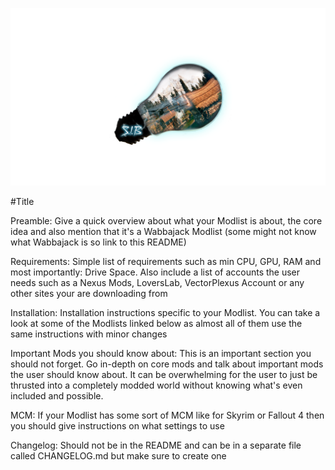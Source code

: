 
![S.I.B Logo](splash.png)

#Title

Preamble: Give a quick overview about what your Modlist is about, the core idea and also mention that it's a Wabbajack Modlist (some might not know what Wabbajack is so link to this README)

Requirements: Simple list of requirements such as min CPU, GPU, RAM and most importantly: Drive Space. Also include a list of accounts the user needs such as a Nexus Mods, LoversLab, VectorPlexus Account or any other sites your are downloading from

Installation: Installation instructions specific to your Modlist. You can take a look at some of the Modlists linked below as almost all of them use the same instructions with minor changes

Important Mods you should know about: This is an important section you should not forget. Go in-depth on core mods and talk about important mods the user should know about. It can be overwhelming for the user to just be thrusted into a completely modded world without knowing what's even included and possible.

MCM: If your Modlist has some sort of MCM like for Skyrim or Fallout 4 then you should give instructions on what settings to use

Changelog: Should not be in the README and can be in a separate file called CHANGELOG.md but make sure to create one
